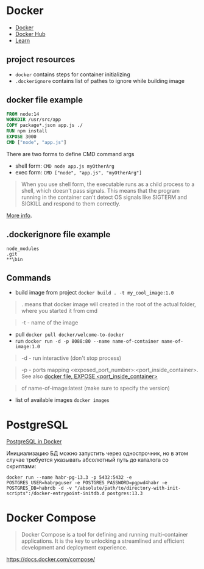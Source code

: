 # Docker

- [Docker](https://www.docker.com/)
- [Docker Hub](https://hub.docker.com/r/docker/welcome-to-docker)
- [Learn](https://habr.com/ru/articles/713942/)


## project resources

- `docker` contains steps for container initializing
- `.dockerignore` contains list of pathes to ignore while building image


## docker file example

```DOCKERFILE
FROM node:14
WORKDIR /usr/src/app
COPY package*.json app.js ./
RUN npm install
EXPOSE 3000
CMD ["node", "app.js"]
```

There are two forms to define CMD command args
- shell form: `CMD node app.js myOtherArg`
- exec form: `CMD ["node", "app.js", "myOtherArg"]`

> When you use shell form, the executable runs as a child process to a shell, which doesn't pass signals. This means that the program running in the container can't detect OS signals like SIGTERM and SIGKILL and respond to them correctly.

[More info](https://docs.docker.com/reference/build-checks/json-args-recommended/#description).

## .dockerignore file example

```
node_modules
.git
**\bin

```

## Commands

- build image from project `docker build . -t my_cool_image:1.0`
> . means that docker image will created in the root of the actual folder, where you started it from cmd

> -t - name of the image

- pull `docker pull docker/welcome-to-docker`
- run `docker run -d -p 8088:80 --name name-of-container name-of-image:1.0`
> -d - run interactive (don't stop process)

> -p - ports mapping <exposed_port_number>:<port_inside_container>. See also [docker file, EXPOSE <port_inside_container>](#docker-file-example)

> of name-of-image:latest (make sure to specify the version)

- list of available images `docker images`

# PostgreSQL

[PostgreSQL in Docker](https://habr.com/ru/articles/578744/)

Инициализацию БД можно запустить через однострочник, но в этом случае требуется указывать абсолютный путь до каталога со скриптами:

`docker run --name habr-pg-13.3 -p 5432:5432 -e POSTGRES_USER=habrpguser -e POSTGRES_PASSWORD=pgpwd4habr -e POSTGRES_DB=habrdb -d -v "/absolute/path/to/directory-with-init-scripts":/docker-entrypoint-initdb.d postgres:13.3`


# Docker Compose

> Docker Compose is a tool for defining and running multi-container applications. It is the key to unlocking a streamlined and efficient development and deployment experience.

https://docs.docker.com/compose/